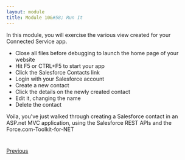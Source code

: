 ```yaml
---
layout: module
title: Module 10&#58; Run It
---
```


In this module, you will exercise the various view created for your Connected Service app.

* Close all files before debugging to launch the home page of your website
* Hit F5 or CTRL+F5 to start your app
* Click the Salesforce Contacts link
* Login with your Salesforce account
* Create a new contact
* Click the details on the newly created contact
* Edit it, changing the name
* Delete the contact

Voila, you've just walked through creating a Salesforce contact in an ASP.net MVC application, using the Salesforce REST APIs and the Force.com-Toolkit-for-NET





<div class="row" style="margin-top:40px;">
<div class="col-sm-12">
<a href="create-view.html" class="btn btn-default"><i class="glyphicon glyphicon-chevron-left"></i> Previous</a>
</div>
</div>

